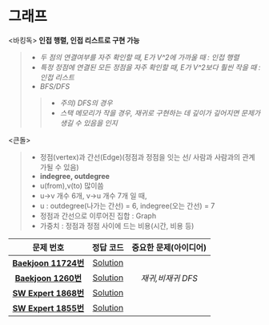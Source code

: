 # 그래프   
<바킹독>
__인접 행렬, 인접 리스트로 구현 가능__   
>*  _두 점의 연결여부를 자주 확인할 때, E가 V^2에 가까울 때 : 인접 행렬_
>*  _특정 정점에 연결된 모든 정점을 자주 확인할 때, E가 V^2보다 훨씬 작을 때 : 인접 리스트_    
>*  _BFS/DFS_
>>*  _주의) DFS의 경우_
>>* _스택 메모리가 작을 경우, 재귀로 구현하는 데 깊이가 깊어지면 문제가 생길 수 있음을 인지_

<큰돌>   
>* 정점(vertex)과 간선(Edge)(정점과 정점을 잇는 선/ 사람과 사람과의 관계가될 수 있음)        
>* __indegree, outdegree__      
>* u(from),v(to) 많이씀    
>* u->v 개수 6개, v->u 개수 7개 일 때,   
>* u : outdegree(나가는 간선) = 6, indegree(오는 간선) = 7      
>* 정점과 간선으로 이루어진 집합 : Graph   
>* 가중치 : 정점과 정점 사이에 드는 비용(시간, 비용 등)      

 



| 문제 번호 | 정답 코드 |  중요한 문제(아이디어) | 
| :--: | :--: |:--: |
| __[Baekjoon 11724번](https://www.acmicpc.net/problem/11724)__   | [Solution](https://github.com/jhmin-kk99/Algorithm-Study/blob/main/Graph/11724.cpp)    | |
| __[Baekjoon 1260번](https://www.acmicpc.net/problem/1260)__   | [Solution](https://github.com/jhmin-kk99/Algorithm-Study/blob/main/Graph/1260.cpp)    |_재귀,비재귀 DFS_|
| __[SW Expert 1868번](https://swexpertacademy.com/main/code/problem/problemDetail.do?contestProbId=AV5LwsHaD1MDFAXc&categoryId=AV5LwsHaD1MDFAXc&categoryType=CODE&problemTitle=%EC%A7%80%EB%A2%B0&orderBy=FIRST_REG_DATETIME&selectCodeLang=ALL&select-1=&pageSize=10&pageIndex=1)__| [Solution](https://github.com/jhmin-kk99/Algorithm-Study/blob/main/Graph/s1868.cpp)    | |
| __[SW Expert 1855번](https://swexpertacademy.com/main/code/problem/problemDetail.do?contestProbId=AV5LnipaDvwDFAXc&categoryId=AV5LnipaDvwDFAXc&categoryType=CODE&problemTitle=%EC%98%81%EC%A4%80%EC%9D%B4&orderBy=FIRST_REG_DATETIME&selectCodeLang=ALL&select-1=&pageSize=10&pageIndex=1)__| [Solution](https://github.com/jhmin-kk99/Algorithm-Study/blob/main/Graph/s1855.cpp)    | |
